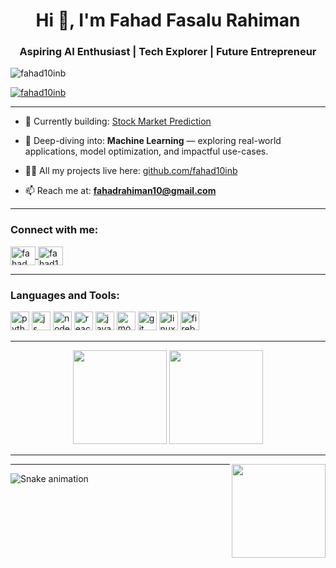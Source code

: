 <h1 align="center">Hi 👋, I'm Fahad Fasalu Rahiman</h1>
<h3 align="center">Aspiring AI Enthusiast | Tech Explorer | Future Entrepreneur</h3>

<p align="left">
  <img src="https://komarev.com/ghpvc/?username=fahad10inb&label=Profile%20views&color=0e75b6&style=flat" alt="fahad10inb" />
</p>

<p align="left">
  <a href="https://github.com/ryo-ma/github-profile-trophy">
    <img src="https://github-profile-trophy.vercel.app/?username=fahad10inb&theme=dracula" alt="fahad10inb" />
  </a>
</p>

---

- 🔭 Currently building: [Stock Market Prediction](https://github.com/fahad10inb/Stock_prediction)

- 🌱 Deep-diving into: **Machine Learning** — exploring real-world applications, model optimization, and impactful use-cases.

- 👨‍💻 All my projects live here: [github.com/fahad10inb](https://github.com/fahad10inb)

- 📫 Reach me at: **fahadrahiman10@gmail.com**

---

<h3 align="left">Connect with me:</h3>
<p align="left">
  <a href="https://linkedin.com/in/fahad rahiman" target="blank">
    <img align="center" src="https://raw.githubusercontent.com/rahuldkjain/github-profile-readme-generator/master/src/images/icons/Social/linked-in-alt.svg" alt="fahad rahiman" height="30" width="40" />
  </a>
  <a href="https://www.leetcode.com/fahad10inb" target="blank">
    <img align="center" src="https://raw.githubusercontent.com/rahuldkjain/github-profile-readme-generator/master/src/images/icons/Social/leet-code.svg" alt="fahad10inb" height="30" width="40" />
  </a>
</p>

---

<h3 align="left">Languages and Tools:</h3>
<p align="left">
  <!-- Add your tools here just like you had them -->
  <img src="https://cdn.jsdelivr.net/gh/devicons/devicon/icons/python/python-original.svg" height="30" alt="python" />
  <img src="https://cdn.jsdelivr.net/gh/devicons/devicon/icons/javascript/javascript-original.svg" height="30" alt="js" />
  <img src="https://cdn.jsdelivr.net/gh/devicons/devicon/icons/nodejs/nodejs-original.svg" height="30" alt="node" />
  <img src="https://cdn.jsdelivr.net/gh/devicons/devicon/icons/react/react-original.svg" height="30" alt="react" />
  <img src="https://cdn.jsdelivr.net/gh/devicons/devicon/icons/java/java-original.svg" height="30" alt="java" />
  <img src="https://cdn.jsdelivr.net/gh/devicons/devicon/icons/mongodb/mongodb-original.svg" height="30" alt="mongo" />
  <img src="https://cdn.jsdelivr.net/gh/devicons/devicon/icons/git/git-original.svg" height="30" alt="git" />
  <img src="https://cdn.jsdelivr.net/gh/devicons/devicon/icons/linux/linux-original.svg" height="30" alt="linux" />
  <img src="https://cdn.jsdelivr.net/gh/devicons/devicon/icons/firebase/firebase-plain.svg" height="30" alt="firebase" />
</p>

---

<div align="center">
  <img src="https://github-readme-stats.vercel.app/api?username=fahad10inb&show_icons=true&theme=dracula&hide_border=false" height="150" />
  <img src="https://github-readme-stats.vercel.app/api/top-langs/?username=fahad10inb&layout=compact&theme=dracula&hide_border=false" height="150" />
</div>

---

<img align="right" height="150" src="https://i.imgflip.com/65efzo.gif" />

---

<img src="https://raw.githubusercontent.com/maurodesouza/maurodesouza/output/snake.svg" alt="Snake animation" />

